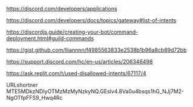 https://discord.com/developers/applications

https://discord.com/developers/docs/topics/gateway#list-of-intents

https://discordjs.guide/creating-your-bot/command-deployment.html#guild-commands

https://gist.github.com/Iliannnn/f4985563833e2538b1b96a8cb89d72bb

https://support.discord.com/hc/en-us/articles/206346498

https://ask.replit.com/t/used-disallowed-intents/67117/4


URLshortner 
MTE5MDkzNDIyOTMzMzMyNzkyNQ.GEslv4.8Va0u4bsqs1hG_NJj7M2-NgOTfpFFS9_Hwq4Rc